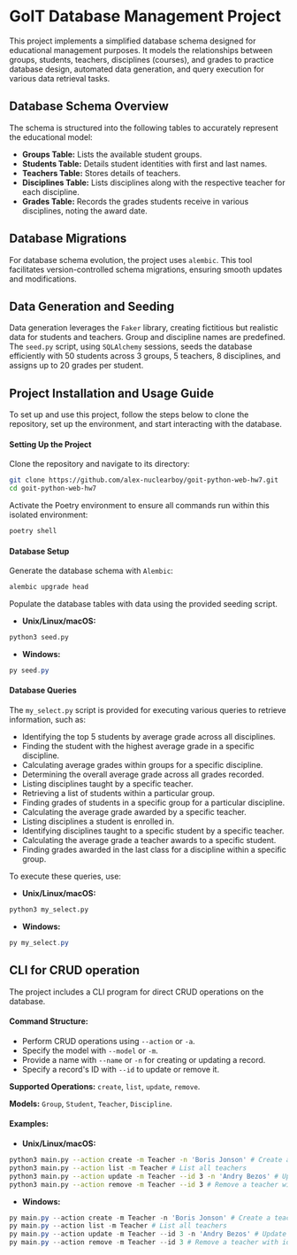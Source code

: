 # GoIT Database Management Project

This project implements a simplified database schema designed for educational management purposes. It models the relationships between groups, students, teachers, disciplines (courses), and grades to practice database design, automated data generation, and query execution for various data retrieval tasks.

## Database Schema Overview

The schema is structured into the following tables to accurately represent the educational model:

- **Groups Table:** Lists the available student groups.
- **Students Table:** Details student identities with first and last names.
- **Teachers Table:** Stores details of teachers.
- **Disciplines Table:** Lists disciplines along with the respective teacher for each discipline.
- **Grades Table:** Records the grades students receive in various disciplines, noting the award date.

## Database Migrations

For database schema evolution, the project uses `alembic`. This tool facilitates version-controlled schema migrations, ensuring smooth updates and modifications.

## Data Generation and Seeding

Data generation leverages the `Faker` library, creating fictitious but realistic data for students and teachers. Group and discipline names are predefined. The `seed.py` script, using `SQLAlchemy` sessions, seeds the database efficiently with 50 students across 3 groups, 5 teachers, 8 disciplines, and assigns up to 20 grades per student.

## Project Installation and Usage Guide

To set up and use this project, follow the steps below to clone the repository, set up the environment, and start interacting with the database.

#### Setting Up the Project

Clone the repository and navigate to its directory:
```bash
git clone https://github.com/alex-nuclearboy/goit-python-web-hw7.git
cd goit-python-web-hw7
```
Activate the Poetry environment to ensure all commands run within this isolated environment:
```bash
poetry shell
```
#### Database Setup

Generate the database schema with `Alembic`:
```bash
alembic upgrade head
```

Populate the database tables with data using the provided seeding script.

- **Unix/Linux/macOS:**
```bash
python3 seed.py
```

- **Windows:**
```powershell
py seed.py
```

#### Database Queries

The `my_select.py` script is provided for executing various queries to retrieve information, such as:

- Identifying the top 5 students by average grade across all disciplines.
- Finding the student with the highest average grade in a specific discipline.
- Calculating average grades within groups for a specific discipline.
- Determining the overall average grade across all grades recorded.
- Listing disciplines taught by a specific teacher.
- Retrieving a list of students within a particular group.
- Finding grades of students in a specific group for a particular discipline.
- Calculating the average grade awarded by a specific teacher.
- Listing disciplines a student is enrolled in.
- Identifying disciplines taught to a specific student by a specific teacher.
- Calculating the average grade a teacher awards to a specific student.
- Finding grades awarded in the last class for a discipline within a specific group.

To execute these queries, use:

- **Unix/Linux/macOS:**
```bash
python3 my_select.py
```

- **Windows:**
```powershell
py my_select.py
```

## CLI for CRUD operation

The project includes a CLI program for direct CRUD operations on the database.

#### Command Structure:

- Perform CRUD operations using `--action` or `-a`.
- Specify the model with `--model` or `-m`.
- Provide a name with `--name` or `-n` for creating or updating a record.
- Specify a record's ID with `--id` to update or remove it.

**Supported Operations:** `create`, `list`, `update`, `remove`.

**Models:** `Group`, `Student`, `Teacher`, `Discipline`.

#### Examples:

- **Unix/Linux/macOS:**
```bash
python3 main.py --action create -m Teacher -n 'Boris Jonson' # Create a teacher
python3 main.py --action list -m Teacher # List all teachers
python3 main.py --action update -m Teacher --id 3 -n 'Andry Bezos' # Update a teacher with id=3
python3 main.py --action remove -m Teacher --id 3 # Remove a teacher with id=3
```

- **Windows:**
```powershell
py main.py --action create -m Teacher -n 'Boris Jonson' # Create a teacher
py main.py --action list -m Teacher # List all teachers
py main.py --action update -m Teacher --id 3 -n 'Andry Bezos' # Update a teacher with id=3
py main.py --action remove -m Teacher --id 3 # Remove a teacher with id=3
```
